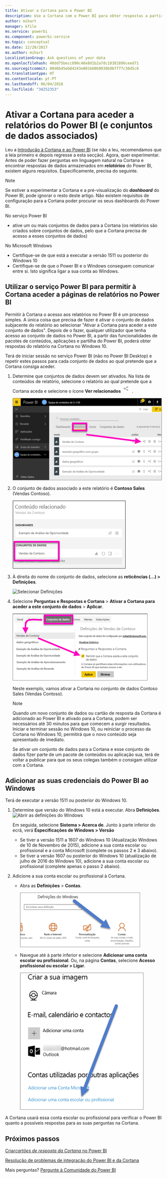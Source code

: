 ```yaml
---
title: Ativar a Cortana para o Power BI
description: Use a Cortana com o Power BI para obter respostas a partir dos seus dados. Ative a Cortana para cada conjunto de dados do Power BI e, em seguida, ative a Cortana para aceder aos seus conjuntos de dados de dispositivos Windows.
author: mihart
manager: kfile
ms.service: powerbi
ms.component: powerbi-service
ms.topic: conceptual
ms.date: 12/20/2017
ms.author: mihart
LocalizationGroup: Ask questions of your data
ms.openlocfilehash: 40dd75becc890c48e8d1b2a7dc10381896ceed71
ms.sourcegitcommit: 80d6b45eb84243e801b60b9038b9bff77c30d5c8
ms.translationtype: HT
ms.contentlocale: pt-PT
ms.lasthandoff: 06/04/2018
ms.locfileid: "34252353"
---
```

# <a name="enable-cortana-to-access-power-bi-reports-and-their-underlying-datasets"></a>Ativar a Cortana para aceder a relatórios do Power BI (e conjuntos de dados associados)
Leu a [Introdução à Cortana e ao Power BI](service-cortana-intro.md) (se não a leu, recomendamos que a leia primeiro e depois regresse a esta secção). Agora, quer experimentar.  Antes de poder fazer perguntas em linguagem natural na Cortana e encontrar respostas de dados armazenados em ***relatórios*** do Power BI, existem alguns requisitos. Especificamente, precisa do seguinte.

> [!NOTE]
> Se estiver a experimentar a Cortana e a pré-visualização do ***dashboard*** do Power BI, pode ignorar o resto deste artigo. Não existem requisitos de configuração para a Cortana poder procurar os seus dashboards do Power BI.
> 
> 

No serviço Power BI

* ative um ou mais conjuntos de dados para a Cortana (os relatórios são criados sobre conjuntos de dados, pelo que a Cortana precisa de acesso a esses conjuntos de dados)

No Microsoft Windows

* Certifique-se de que está a executar a versão 1511 ou posterior do Windows 10
* Certifique-se de que o Power BI e o Windows conseguem comunicar entre si. Isto significa ligar a sua conta ao Windows.

## <a name="use-power-bi-service-to-enable-cortana-to-access-report-pages-in-power-bi"></a>Utilizar o serviço Power BI para permitir à Cortana aceder a páginas de relatórios no Power BI
Permitir à Cortana o acesso aos relatórios no Power BI é um processo simples.  A única coisa que precisa de fazer é ativar o conjunto de dados subjacente do relatório ao selecionar "Ativar a Cortana para aceder a este conjunto de dados". Depois de o fazer, qualquer utilizador que tenha acesso ao conjunto de dados no Power BI, a partir das funcionalidades de pacotes de conteúdos, aplicações e partilha do Power BI, poderá obter respostas do relatório na Cortana no Windows 10.

Terá de iniciar sessão no serviço Power BI (não no Power BI Desktop) e repetir estes passos para cada conjunto de dados ao qual pretende que a Cortana consiga aceder.

1. Determine que conjuntos de dados devem ser ativados. Na lista de conteúdos de relatório, selecione o relatório ao qual pretende que a Cortana aceda e selecione o ícone **Ver relacionados** ![](media/service-cortana-enable/power-bi-cortana-view-related-icon.png) .
   
    ![Ver conteúdos relacionados](media/service-cortana-enable/power-bi-view-related.png)
2. O conjunto de dados associado a este relatório é **Contoso Sales** (Vendas Contoso).
   
    ![Conjunto de dados Contoso Sales (Vendas Contoso)](media/service-cortana-enable/power-bi-identify-dataset.png)
3. À direita do nome do conjunto de dados, selecione as **reticências (…) > Definições**.  
   
    ![Selecionar Definições](media/service-cortana-enable/power-bi-settings-cortana.png)
4. Selecione **Perguntas e Respostas e Cortana** > **Ativar a Cortana para aceder a este conjunto de dados** > **Aplicar**.
   
   ![Conjunto de dados de acesso pela Cortana](media/service-cortana-enable/power-bi-cortana-enable-new.png)
   
   Neste exemplo, vamos ativar a Cortana no conjunto de dados Contoso Sales (Vendas Contoso).
   
   > [!NOTE]
   > Quando um novo conjunto de dados ou cartão de resposta da Cortana é adicionado ao Power BI e ativado para a Cortana, podem ser necessários até 30 minutos para que comecem a surgir resultados. Iniciar e terminar sessão no Windows 10, ou reiniciar o processo da Cortana no Windows 10, permitirá que o novo conteúdo seja apresentado de imediato.
   > 
   > Se ativar um conjunto de dados para a Cortana e esse conjunto de dados fizer parte de um pacote de conteúdos ou aplicação sua, terá de voltar a publicar para que os seus colegas também o consigam utilizar com a Cortana.
   > 
   > 

## <a name="add-your-power-bi-credentials-to-windows"></a>Adicionar as suas credenciais do Power BI ao Windows
Terá de executar a versão 1511 ou posterior do Windows 10.

1. Determine que versão do Windows 10 está a executar. Abra **Definições**.
    ![Abrir as definições do Windows](media/service-cortana-enable/power-bi-cortana-windows.png)

    Em seguida, selecione **Sistema > Acerca de**. Junto à parte inferior do ecrã, verá **Especificações de Windows > Versão**

   * Se tiver a versão 1511 a 1607 do Windows 10 (Atualização Windows de 10 de Novembro de 2015), adicione a sua conta escolar ou profissional e a conta Microsoft (complete os passos 2 e 3 abaixo).
   * Se tiver a versão 1607 ou posterior do Windows 10 (atualização de julho de 2016 do Windows 10), adicione a sua conta escolar ou profissional (complete apenas o passo 2 abaixo).
1. Adicione a sua conta escolar ou profissional à Cortana.
   
   * Abra as **Definições** > **Contas**.
     
       ![Definições - Contas](media/service-cortana-enable/power-bi-windows-accounts.png)
   * Navegue até à parte inferior e selecione **Adicionar uma conta escolar ou profissional**. Ou, na página **Contas**, selecione **Acesso profissional ou escolar > Ligar**.
     
     ![Adicionar conta profissional](media/service-cortana-enable/power-bi-add-work-account2.png)

A Cortana usará essa conta escolar ou profissional para verificar o Power BI quanto a possíveis respostas para as suas perguntas na Cortana.

## <a name="next-steps"></a>Próximos passos
[Criar*cartões de resposta da Cortana* no Power BI](service-cortana-answer-cards.md)

[Resolução de problemas de integração do Power BI e da Cortana](service-cortana-troubleshoot.md)

Mais perguntas? [Pergunte à Comunidade do Power BI](http://community.powerbi.com/)

